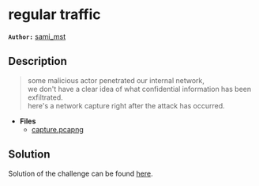 # regular traffic

**`Author:`** [sami_mst]()

## Description

>  some malicious actor penetrated our internal network,  
>  we don't have a clear idea of what confidential information has been exfiltrated.  
>  here's a network capture right after the attack has occurred.  
   




- **Files** 
 	- [capture.pcapng](./capture.pcapng)  





## Solution
Solution of the challenge can be found [here](solution/).
